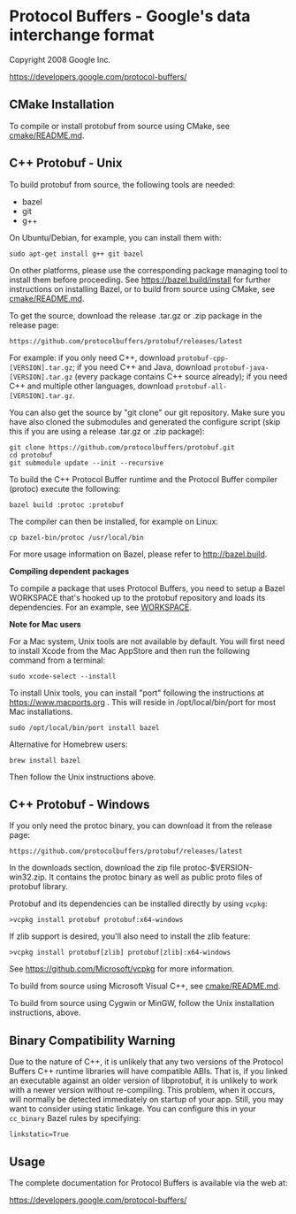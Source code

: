 Protocol Buffers - Google's data interchange format
===================================================

Copyright 2008 Google Inc.

https://developers.google.com/protocol-buffers/

CMake Installation
-----------------------

To compile or install protobuf from source using CMake, see
[cmake/README.md](../cmake/README.md).

C++ Protobuf - Unix
-----------------------

To build protobuf from source, the following tools are needed:

  * bazel
  * git
  * g++

On Ubuntu/Debian, for example, you can install them with:

    sudo apt-get install g++ git bazel

On other platforms, please use the corresponding package managing tool to
install them before proceeding.  See https://bazel.build/install for further
instructions on installing Bazel, or to build from source using CMake, see
[cmake/README.md](../cmake/README.md).

To get the source, download the release .tar.gz or .zip package in the
release page:

    https://github.com/protocolbuffers/protobuf/releases/latest

For example: if you only need C++, download `protobuf-cpp-[VERSION].tar.gz`; if
you need C++ and Java, download `protobuf-java-[VERSION].tar.gz` (every package
contains C++ source already); if you need C++ and multiple other languages,
download `protobuf-all-[VERSION].tar.gz`.

You can also get the source by "git clone" our git repository. Make sure you
have also cloned the submodules and generated the configure script (skip this
if you are using a release .tar.gz or .zip package):

    git clone https://github.com/protocolbuffers/protobuf.git
    cd protobuf
    git submodule update --init --recursive

To build the C++ Protocol Buffer runtime and the Protocol Buffer compiler
(protoc) execute the following:

    bazel build :protoc :protobuf

The compiler can then be installed, for example on Linux:

    cp bazel-bin/protoc /usr/local/bin

For more usage information on Bazel, please refer to http://bazel.build.

**Compiling dependent packages**

To compile a package that uses Protocol Buffers, you need to setup a Bazel
WORKSPACE that's hooked up to the protobuf repository and loads its
dependencies.  For an example, see [WORKSPACE](examples/WORKSPACE).

**Note for Mac users**

For a Mac system, Unix tools are not available by default. You will first need
to install Xcode from the Mac AppStore and then run the following command from
a terminal:

    sudo xcode-select --install

To install Unix tools, you can install "port" following the instructions at
https://www.macports.org . This will reside in /opt/local/bin/port for most
Mac installations.

    sudo /opt/local/bin/port install bazel

Alternative for Homebrew users:

    brew install bazel

Then follow the Unix instructions above.


C++ Protobuf - Windows
--------------------------

If you only need the protoc binary, you can download it from the release
page:

    https://github.com/protocolbuffers/protobuf/releases/latest

In the downloads section, download the zip file protoc-$VERSION-win32.zip.
It contains the protoc binary as well as public proto files of protobuf
library.

Protobuf and its dependencies can be installed directly by using `vcpkg`:

    >vcpkg install protobuf protobuf:x64-windows

If zlib support is desired, you'll also need to install the zlib feature:

    >vcpkg install protobuf[zlib] protobuf[zlib]:x64-windows

See https://github.com/Microsoft/vcpkg for more information.

To build from source using Microsoft Visual C++, see [cmake/README.md](../cmake/README.md).

To build from source using Cygwin or MinGW, follow the Unix installation
instructions, above.

Binary Compatibility Warning
----------------------------

Due to the nature of C++, it is unlikely that any two versions of the
Protocol Buffers C++ runtime libraries will have compatible ABIs.
That is, if you linked an executable against an older version of
libprotobuf, it is unlikely to work with a newer version without
re-compiling.  This problem, when it occurs, will normally be detected
immediately on startup of your app.  Still, you may want to consider
using static linkage.  You can configure this in your `cc_binary` Bazel rules
by specifying:

    linkstatic=True

Usage
-----

The complete documentation for Protocol Buffers is available via the
web at:

https://developers.google.com/protocol-buffers/
